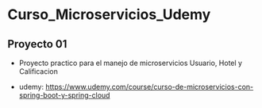 # Curso_Microservicios_Udemy

## Proyecto 01         
- Proyecto practico para el manejo de microservicios Usuario, Hotel y Calificacion


- udemy: https://www.udemy.com/course/curso-de-microservicios-con-spring-boot-y-spring-cloud


